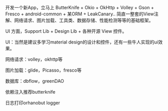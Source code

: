 开发一个新App，立马上 ButterKnife + Okio + OkHttp + Volley + Gson + Fresco + android-common + 某ORM + LeakCanary.. 
简直一整套的View注解、网络请求、图片加载、工具类、数据存储、性能检测等等的基础框架。 

UI 方面，Support Lib + Design Lib + 各种开源 View 控件。

UI：当然是建议多学习material design的设计和控件，还有一些牛人实现的ui效果。

网络请求：volley，okhttp等

图片加载：glide，Picasso，fresco等

数据库：dbflow，greenDAO

依赖注入推荐butterknife

日志打印orhanobut logger
